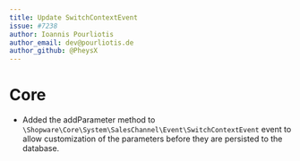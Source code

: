 ```yaml
---
title: Update SwitchContextEvent
issue: #7238
author: Ioannis Pourliotis
author_email: dev@pourliotis.de
author_github: @PheysX
---
```

# Core
* Added the addParameter method to `\Shopware\Core\System\SalesChannel\Event\SwitchContextEvent` event to allow customization of the parameters before they are persisted to the database.

